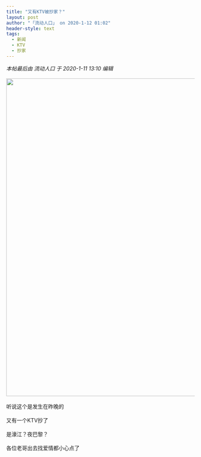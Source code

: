 ```yaml
---
title: "又有KTV被抄家？"
layout: post
author: "「流动人口」 on 2020-1-12 01:02"
header-style: text
tags:
  - 新闻
  - KTV
  - 抄家
---
```


<head></head>
<body>
 <i class="pstatus"> 本帖最后由 流动人口 于 2020-1-11 13:10 编辑 </i>
 <br> 
 <br> 
 <ignore_js_op> 
  <img aid="1326430" src="https://bbs.boniu123.cc/data/attachment/forum/202001/11/120244zjrzov7qh7fttl4f.jpg" zoomfile="data/attachment/forum/202001/11/120244zjrzov7qh7fttl4f.jpg" file="data/attachment/forum/202001/11/120244zjrzov7qh7fttl4f.jpg" width="850" inpost="1"> 
  <div class="tip tip_4 aimg_tip" id="aimg_1326430_menu" style="position: absolute; display: none" disautofocus="true"> 
   <div class="xs0"> 
    <p><strong>KTV 被抓.jpg</strong> <em class="xg1">(199.68 KB, 下载次数: 0)</em></p> 
    <p> <a href="forum.php?mod=attachment&amp;aid=MTMyNjQzMHw2NDhhZjQzMHwxNTc4Nzg3ODcyfDB8NTQ5NzI3&amp;nothumb=yes" target="_blank">下载附件</a> &nbsp;<a href="javascript:;" onclick="showWindow(this.id, this.getAttribute('url'), 'get', 0);" id="savephoto_1326430" url="home.php?mod=spacecp&amp;ac=album&amp;op=saveforumphoto&amp;aid=1326430&amp;handlekey=savephoto_1326430">保存到相册</a> </p> 
    <p class="xg1 y"><span title="2020-1-11 12:02">昨天&nbsp;12:02</span> 上传</p> 
   </div> 
   <div class="tip_horn"></div> 
  </div> 
 </ignore_js_op> 
 <br> 
 <br> 听说这个是发生在昨晚的
 <br> 
 <br> 又有一个KTV抄了
 <br> 
 <br> 是濠江？夜巴黎？
 <br> 
 <br> 各位老哥出去找爱情都小心点了
 <br>
</body>


